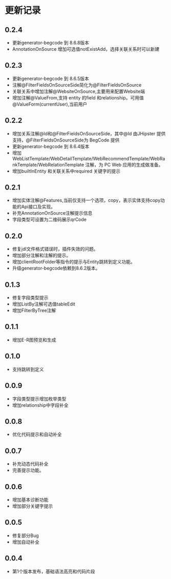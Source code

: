 # 更新记录

## 0.2.4

- 更新generator-begcode 到 8.6.8版本
- AnnotationOnSource 增加可选值notExistAdd，选择关联关系时可以新建

## 0.2.3

- 更新generator-begcode 到 8.6.5版本
- 注解@FilterFieldsOnSourceSide简化为@FilterFieldsOnSource
- 关联关系中增加注解@WebsiteOnSource,主要用来配置Website端
- 增加注解@ValueFrom,支持 entity 的field 和relationship。可用值@ValueForm(currentUser),当前用户

## 0.2.2

- 增加关系注解@Id和@FilterFieldsOnSourceSide，其中@Id 由JHipster 提供支持，@FilterFieldsOnSourceSide为 BegCode 提供
- 更新generator-begcode 到 8.6.4版本
- 增加 WebListTemplate/WebDetailTemplate/WebRecommendTemplate/WebRankTemplate/WebRelationTemplate 注解，为 PC Web 应用的生成做准备。
- 增加builtInEntity 和关联关系中required 关键字的提示

## 0.2.1

- 增加实体注解@Features,当前仅支持一个选项，copy，表示实体支持copy功能的Api接口及实现。
- 补充AnnotationOnSource注解提示信息
- 字段类型可设置为二维码展示qrCode

## 0.2.0

- 修复jdl文件格式错误时，插件失效的问题。
- 增加部分注解和注解的提示。
- 增加clientRootFolder等指令的提示与Entity跳转到定义功能。
- 升级generator-begcode依赖到8.6.2版本。

## 0.1.3

- 修复字段类型提示
- 增加ListBy注解可选值tableEdit
- 增加FilterByTree注解

## 0.1.1

- 增加E-R图预览和生成

## 0.1.0

- 支持跳转到定义

## 0.0.9

- 字段类型提示增加枚举类型
- 增加relationship中字段补全

## 0.0.8

- 优化代码提示和自动补全

## 0.0.7

- 补充动态代码补全
- 完善提示功能。

## 0.0.6

- 增加基本诊断功能
- 增加部分关键字提示

## 0.0.5

- 修复部分Bug
- 增加自动补全

## 0.0.4

- 第1个版本发布，基础语法高亮和代码片段
